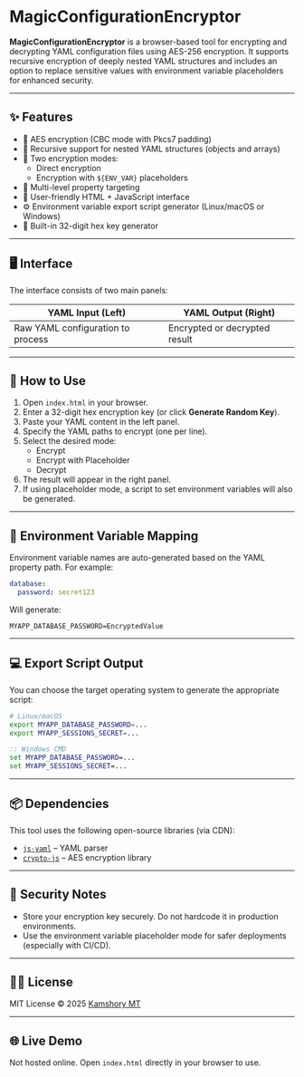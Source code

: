 # MagicConfigurationEncryptor

**MagicConfigurationEncryptor** is a browser-based tool for encrypting and decrypting YAML configuration files using AES-256 encryption. It supports recursive encryption of deeply nested YAML structures and includes an option to replace sensitive values with environment variable placeholders for enhanced security.

---

## ✨ Features

- 🔐 AES encryption (CBC mode with Pkcs7 padding)
- 🔁 Recursive support for nested YAML structures (objects and arrays)
- 🔀 Two encryption modes:
  - Direct encryption
  - Encryption with `${ENV_VAR}` placeholders
- 🧩 Multi-level property targeting
- 🧪 User-friendly HTML + JavaScript interface
- ⚙️ Environment variable export script generator (Linux/macOS or Windows)
- 🔑 Built-in 32-digit hex key generator

---

## 🖥️ Interface

The interface consists of two main panels:

| YAML Input (Left) | YAML Output (Right) |
|-------------------|---------------------|
| Raw YAML configuration to process | Encrypted or decrypted result |

---

## 🚀 How to Use

1. Open `index.html` in your browser.
2. Enter a 32-digit hex encryption key (or click **Generate Random Key**).
3. Paste your YAML content in the left panel.
4. Specify the YAML paths to encrypt (one per line).
5. Select the desired mode:
   - Encrypt
   - Encrypt with Placeholder
   - Decrypt
6. The result will appear in the right panel.
7. If using placeholder mode, a script to set environment variables will also be generated.

---

## 🌱 Environment Variable Mapping

Environment variable names are auto-generated based on the YAML property path. For example:

```yaml
database:
  password: secret123
````

Will generate:

```env
MYAPP_DATABASE_PASSWORD=EncryptedValue
```

---

## 💻 Export Script Output

You can choose the target operating system to generate the appropriate script:

```bash
# Linux/macOS
export MYAPP_DATABASE_PASSWORD=...
export MYAPP_SESSIONS_SECRET=...
```

```cmd
:: Windows CMD
set MYAPP_DATABASE_PASSWORD=...
set MYAPP_SESSIONS_SECRET=...
```

---

## 📦 Dependencies

This tool uses the following open-source libraries (via CDN):

* [`js-yaml`](https://github.com/nodeca/js-yaml) – YAML parser
* [`crypto-js`](https://github.com/brix/crypto-js) – AES encryption library

---

## 🔐 Security Notes

* Store your encryption key securely. Do not hardcode it in production environments.
* Use the environment variable placeholder mode for safer deployments (especially with CI/CD).

---

## 🧑‍💻 License

MIT License © 2025 [Kamshory MT](https://github.com/planetbiru)

---

## 🌐 Live Demo

Not hosted online. Open `index.html` directly in your browser to use.

